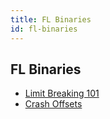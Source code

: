 ```yaml
---
title: FL Binaries
id: fl-binaries
---
```


## FL Binaries

* [Limit Breaking 101](./Limit%20Breaking%20101.md)
* [Crash Offsets](./Crash%20Offsets.md)
